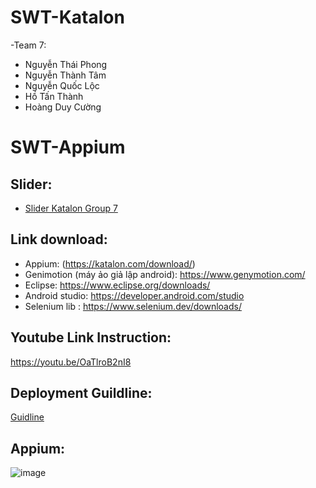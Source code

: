 # SWT-Katalon
-Team 7:
 - Nguyễn Thái Phong
 - Nguyễn Thành Tâm
 - Nguyễn Quốc Lộc
 - Hồ Tấn Thành
 - Hoàng Duy Cường

# SWT-Appium
 ## Slider:
 * [Slider Katalon Group 7](https://docs.google.com/presentation/d/1-l0uqTOIUgzIKVo_6RzDPyhNBd99lPZfURSmB5d1hEs/edit?usp=sharing)
 ## Link download:
   - Appium: (https://katalon.com/download/)
   - Genimotion (máy ảo giả lập android): https://www.genymotion.com/
   - Eclipse: https://www.eclipse.org/downloads/
   - Android studio: https://developer.android.com/studio
   - Selenium lib : https://www.selenium.dev/downloads/
 ## Youtube Link Instruction:
 https://youtu.be/OaTlroB2nI8
 ## Deployment Guildline:
 [Guidline](https://docs.google.com/document/d/1LHZndzK2ZC1wJNcmKcnHZuuSiB-YHIMGS55eDljX3nI/edit?fbclid=IwAR3w4DctK2twquyidAXloVv_J8ZQxTmmcmgWgDR5UUpX9TIuWv-xXvJf3P8)
 ## Appium: 
 
![image](https://user-images.githubusercontent.com/74039932/176790901-18a12c2d-1895-4b0b-b02d-61affce36079.png)
